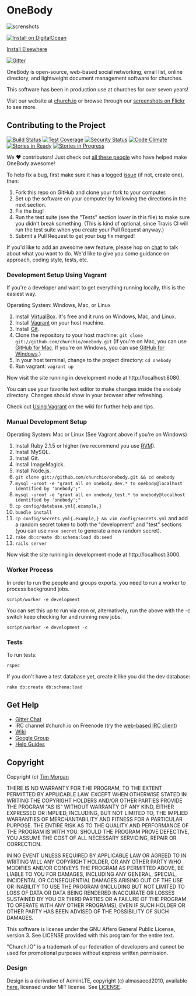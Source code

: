 # OneBody

![screnshots](https://farm8.staticflickr.com/7508/15498980049_3527e0817e_b.jpg)

[![Install on DigitalOcean](http://installer.71m.us/button.svg)](http://installer.71m.us/install?url=https://github.com/churchio/onebody)

[Install Elsewhere](https://github.com/churchio/onebody/wiki/Installation)

[![Gitter](https://badges.gitter.im/Chat%20with%20us.svg)](https://gitter.im/churchio/onebody)

OneBody is open-source, web-based social networking, email list, online directory, and lightweight document management software for churches.

This software has been in production use at churches for over seven years!

Visit our website at [church.io](http://church.io) or browse through our [screenshots on Flickr](https://www.flickr.com/photos/timothymorgan/sets/72157644451251789) to see more.

## Contributing to the Project

[![Build Status](http://img.shields.io/travis/churchio/onebody.svg)](https://travis-ci.org/churchio/onebody)
[![Test Coverage](https://coveralls.io/repos/churchio/onebody/badge.svg)](https://coveralls.io/r/churchio/onebody)
[![Security Status](https://hakiri.io/github/churchio/onebody/master.svg)](https://hakiri.io/github/churchio/onebody/master)
[![Code Climate](https://codeclimate.com/github/churchio/onebody/badges/gpa.svg)](https://codeclimate.com/github/churchio/onebody)
[![Stories in Ready](https://badge.waffle.io/churchio/onebody.svg?label=ready&title=stories+ready)](http://waffle.io/churchio/onebody)
[![Stories in Progress](https://badge.waffle.io/churchio/onebody.svg?label=in+progress&title=stories+in+progress)](http://waffle.io/churchio/onebody)

We ❤️ contributors! Just check out [all these people](https://github.com/orgs/churchio/people) who have helped make OneBody awesome!

To help fix a bug, first make sure it has a logged [issue](https://github.com/churchio/onebody/issues) (if not, create one), then:

1. Fork this repo on GitHub and clone your fork to your computer.
2. Set up the software on your computer by following the directions in the next section.
3. Fix the bug!
4. Run the test suite (see the "Tests" section lower in this file) to make sure you didn't break something. (This is kind of optional, since Travis CI will run the test suite when you create your Pull Request anyway.)
4. Submit a Pull Request to get your bug fix merged!

If you'd like to add an awesome new feature, please hop on [chat](https://gitter.im/churchio/onebody) to talk about what you want to do. We'd like to give you some guidance on approach, coding style, tests, etc.

### Development Setup Using Vagrant

If you're a developer and want to get everything running locally, this is the easiest way.

Operating System: Windows, Mac, or Linux

1. Install [VirtualBox](https://www.virtualbox.org/wiki/Downloads). It's free and it runs on Windows, Mac, and Linux.
2. Install [Vagrant](http://www.vagrantup.com/downloads) on your host machine.
3. Install [Git](http://git-scm.com/downloads).
4. Clone the repository to your host machine: `git clone git://github.com/churchio/onebody.git` (If you're on Mac, you can use [GitHub for Mac](https://mac.github.com/). If you're on Windows, you can use [GitHub for Windows](https://windows.github.com/).)
5. In your host terminal, change to the project directory: `cd onebody`
6. Run vagrant: `vagrant up`

Now visit the site running in development mode at http://localhost:8080.

You can use your favorite text editor to make changes inside the `onebody` directory. Changes should show in your browser after refreshing.

Check out [Using Vagrant](https://github.com/churchio/onebody/wiki/Using-Vagrant) on the wiki for further help and tips.

### Manual Development Setup

Operating System: Mac or Linux (See Vagrant above if you're on Windows)

1. Install Ruby 2.1.5 or higher (we recommend you use [RVM](https://rvm.io/)).
2. Install MySQL.
3. Install Git.
4. Install ImageMagick.
5. Install Node.js.
6. `git clone git://github.com/churchio/onebody.git && cd onebody`
7. `mysql -uroot -e "grant all on onebody_dev.* to onebody@localhost identified by 'onebody';"`
8. `mysql -uroot -e "grant all on onebody_test.* to onebody@localhost identified by 'onebody';"`
9. `cp config/database.yml{.example,}`
10. `bundle install`
11. `cp config/secrets.yml{.example,} && vim config/secrets.yml` and add a random secret token to both the "development" and "test" sections (you can use `rake secret` to generate a new random secret).
12. `rake db:create db:schema:load db:seed`
13. `rails server`

Now visit the site running in development mode at http://localhost:3000.

### Worker Process

In order to run the people and groups exports, you need to run a worker to process background jobs.

```
script/worker -e development
```

You can set this up to run via cron or, alternatively, run the above with the -c switch keep checking for and running new jobs.

```
script/worker -e development -c
```

### Tests

To run tests:

```
rspec
```

If you don't have a test database yet, create it like you did the dev database:

```
rake db:create db:schema:load
```

## Get Help

* [Gitter Chat](https://gitter.im/churchio/onebody)
* IRC channel #church.io on Freenode (try the [web-based IRC client](https://webchat.freenode.net/?channels=#church.io))
* [Wiki](http://wiki.github.com/churchio/onebody)
* [Google Group](http://groups.google.com/group/churchio)
* [Help Guides](http://church.io/onebody/help)

## Copyright

Copyright (c) [Tim Morgan](http://timmorgan.org)

THERE IS NO WARRANTY FOR THE PROGRAM, TO THE EXTENT PERMITTED BY APPLICABLE LAW. EXCEPT WHEN OTHERWISE STATED IN WRITING THE COPYRIGHT HOLDERS AND/OR OTHER PARTIES PROVIDE THE PROGRAM "AS IS" WITHOUT WARRANTY OF ANY KIND, EITHER EXPRESSED OR IMPLIED, INCLUDING, BUT NOT LIMITED TO, THE IMPLIED WARRANTIES OF MERCHANTABILITY AND FITNESS FOR A PARTICULAR PURPOSE. THE ENTIRE RISK AS TO THE QUALITY AND PERFORMANCE OF THE PROGRAM IS WITH YOU. SHOULD THE PROGRAM PROVE DEFECTIVE, YOU ASSUME THE COST OF ALL NECESSARY SERVICING, REPAIR OR CORRECTION.

IN NO EVENT UNLESS REQUIRED BY APPLICABLE LAW OR AGREED TO IN WRITING WILL ANY COPYRIGHT HOLDER, OR ANY OTHER PARTY WHO MODIFIES AND/OR CONVEYS THE PROGRAM AS PERMITTED ABOVE, BE LIABLE TO YOU FOR DAMAGES, INCLUDING ANY GENERAL, SPECIAL, INCIDENTAL OR CONSEQUENTIAL DAMAGES ARISING OUT OF THE USE OR INABILITY TO USE THE PROGRAM (INCLUDING BUT NOT LIMITED TO LOSS OF DATA OR DATA BEING RENDERED INACCURATE OR LOSSES SUSTAINED BY YOU OR THIRD PARTIES OR A FAILURE OF THE PROGRAM TO OPERATE WITH ANY OTHER PROGRAMS), EVEN IF SUCH HOLDER OR OTHER PARTY HAS BEEN ADVISED OF THE POSSIBILITY OF SUCH DAMAGES.

This software is license under the GNU Affero General Public License, version 3. See LICENSE provided with this program for the entire text.

"Church.IO" is a trademark of our federation of developers and cannot be used for promotional purposes without express written permission.

### Design

Design is a derivative of AdminLTE, copyright (c) almasaeed2010, available [here](https://github.com/almasaeed2010/AdminLTE), licensed under MIT license. See [LICENSE](https://github.com/almasaeed2010/AdminLTE/blob/master/LICENSE).
